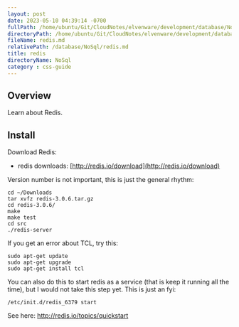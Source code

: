 ```yaml
---
layout: post
date: 2023-05-10 04:39:14 -0700
fullPath: /home/ubuntu/Git/CloudNotes/elvenware/development/database/NoSql/redis.md
directoryPath: /home/ubuntu/Git/CloudNotes/elvenware/development/database/NoSql
fileName: redis.md
relativePath: /database/NoSql/redis.md
title: redis
directoryName: NoSql
category : css-guide
---
```


## Overview

Learn about Redis.

## Install

Download Redis:

- redis downloads: [http://redis.io/download](http://redis.io/download)

Version number is not important, this is just the general rhythm:

```
cd ~/Downloads
tar xvfz redis-3.0.6.tar.gz
cd redis-3.0.6/
make
make test
cd src
./redis-server
```

If you get an error about TCL, try this:

```
sudo apt-get update
sudo apt-get upgrade
sudo apt-get install tcl
```

You can also do this to start redis as a service (that is keep it running all the time), but I would not take this step yet. This is just an fyi:

```
/etc/init.d/redis_6379 start
```

See here: <http://redis.io/topics/quickstart>
